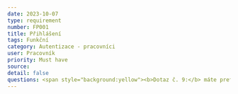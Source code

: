 ```yaml
---
date: 2023-10-07
type: requirement
number: FP001  
title: Přihlášení
tags: Funkční
category: Autentizace - pracovníci
user: Pracovník
priority: Must have
source: 
detail: false
questions: <span style="background:yellow"><b>Dotaz č. 9:</b> máte preferovaný způsob přihlašování? Např. Google či Microsoft login. Nebo má být vytvořen vlastní user management?</span>
---
```


